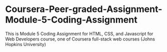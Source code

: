 # Coursera-Peer-graded-Assignment-Module-5-Coding-Assignment
This is Module 5 Coding Assignment for HTML, CSS, and Javascript for Web Developers course, one of Coursera full-stack web courses (Johns Hopkins University)
